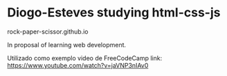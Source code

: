 # Diogo-Esteves studying html-css-js
rock-paper-scissor.github.io

In proposal of learning web development.

Utilizado como exemplo video de FreeCodeCamp link:  
https://www.youtube.com/watch?v=jaVNP3nIAv0
